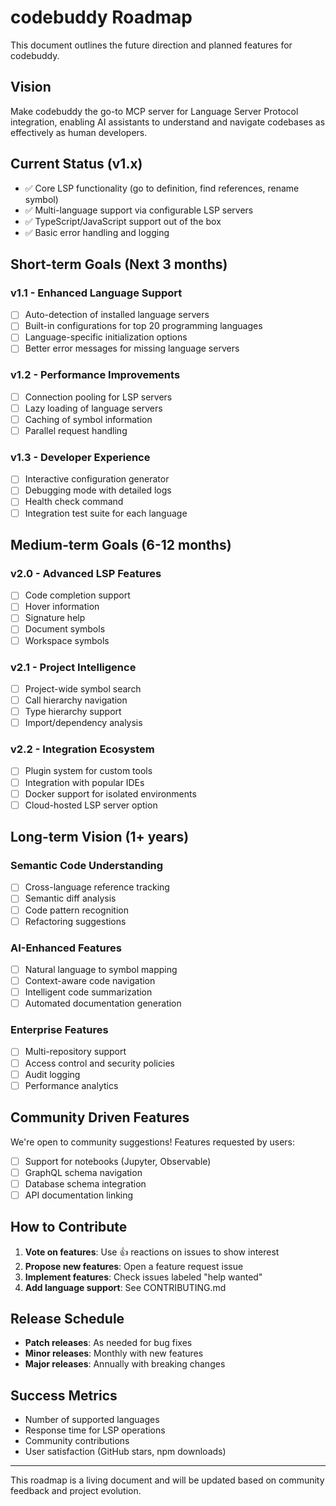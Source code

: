# codebuddy Roadmap

This document outlines the future direction and planned features for codebuddy.

## Vision

Make codebuddy the go-to MCP server for Language Server Protocol integration, enabling AI assistants to understand and navigate codebases as effectively as human developers.

## Current Status (v1.x)

- ✅ Core LSP functionality (go to definition, find references, rename symbol)
- ✅ Multi-language support via configurable LSP servers
- ✅ TypeScript/JavaScript support out of the box
- ✅ Basic error handling and logging

## Short-term Goals (Next 3 months)

### v1.1 - Enhanced Language Support
- [ ] Auto-detection of installed language servers
- [ ] Built-in configurations for top 20 programming languages
- [ ] Language-specific initialization options
- [ ] Better error messages for missing language servers

### v1.2 - Performance Improvements
- [ ] Connection pooling for LSP servers
- [ ] Lazy loading of language servers
- [ ] Caching of symbol information
- [ ] Parallel request handling

### v1.3 - Developer Experience
- [ ] Interactive configuration generator
- [ ] Debugging mode with detailed logs
- [ ] Health check command
- [ ] Integration test suite for each language

## Medium-term Goals (6-12 months)

### v2.0 - Advanced LSP Features
- [ ] Code completion support
- [ ] Hover information
- [ ] Signature help
- [ ] Document symbols
- [ ] Workspace symbols

### v2.1 - Project Intelligence
- [ ] Project-wide symbol search
- [ ] Call hierarchy navigation
- [ ] Type hierarchy support
- [ ] Import/dependency analysis

### v2.2 - Integration Ecosystem
- [ ] Plugin system for custom tools
- [ ] Integration with popular IDEs
- [ ] Docker support for isolated environments
- [ ] Cloud-hosted LSP server option

## Long-term Vision (1+ years)

### Semantic Code Understanding
- [ ] Cross-language reference tracking
- [ ] Semantic diff analysis
- [ ] Code pattern recognition
- [ ] Refactoring suggestions

### AI-Enhanced Features
- [ ] Natural language to symbol mapping
- [ ] Context-aware code navigation
- [ ] Intelligent code summarization
- [ ] Automated documentation generation

### Enterprise Features
- [ ] Multi-repository support
- [ ] Access control and security policies
- [ ] Audit logging
- [ ] Performance analytics

## Community Driven Features

We're open to community suggestions! Features requested by users:
- [ ] Support for notebooks (Jupyter, Observable)
- [ ] GraphQL schema navigation
- [ ] Database schema integration
- [ ] API documentation linking

## How to Contribute

1. **Vote on features**: Use 👍 reactions on issues to show interest
2. **Propose new features**: Open a feature request issue
3. **Implement features**: Check issues labeled "help wanted"
4. **Add language support**: See CONTRIBUTING.md

## Release Schedule

- **Patch releases**: As needed for bug fixes
- **Minor releases**: Monthly with new features
- **Major releases**: Annually with breaking changes

## Success Metrics

- Number of supported languages
- Response time for LSP operations
- Community contributions
- User satisfaction (GitHub stars, npm downloads)

---

This roadmap is a living document and will be updated based on community feedback and project evolution.
